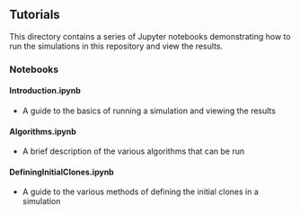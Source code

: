 ## Tutorials

This directory contains a series of Jupyter notebooks demonstrating how to run
the simulations in this repository and view the results.

### Notebooks

#### Introduction.ipynb
- A guide to the basics of running a simulation and viewing the results

#### Algorithms.ipynb
- A brief description of the various algorithms that can be run

#### DefiningInitialClones.ipynb
- A guide to the various methods of defining the initial clones in a simulation
